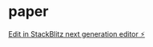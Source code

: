 # paper

[Edit in StackBlitz next generation editor ⚡️](https://stackblitz.com/~/github.com/Yl69055/paper)